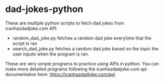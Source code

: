 # dad-jokes-python
These are multiple python scripts to fetch dad jokes from  icanhazdadjoke.com API.  

- random_dad_joke.py fetches a random dad joke everytime that the script is ran
- search_dad_joke.py fetches a random dad joke based on the topic the user inputs when the program is ran.

These are very simple programs to practice using APIs in python.
You can make more detailed programs following the icanhazdadjoke.com api documentation here: https://icanhazdadjoke.com/api
